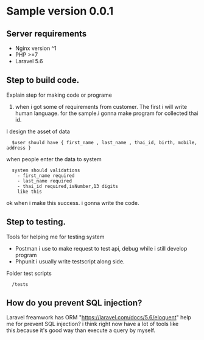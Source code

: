 # Sample version 0.0.1

## Server requirements

* Nginx version ^1
* PHP >=7
* Laravel 5.6

## Step to build code.

Explain step for making code or programe

1. when i got some of requirements from customer. The first i will write human language. for the sample.i gonna make program for collected thai id.

 I design the asset of data
```
  $user should have { first_name , last_name , thai_id, birth, mobile, address }

```
when people enter the data to system

```
  system should validations
    - first_name required
    - last_name required
    - thai_id required,isNumber,13 digits
    like this
```
ok when i make this success. i gonna write the code.

## Step to testing.
Tools for helping me for testing system
* Postman  i use to make request to test api, debug while i still develop program
* Phpunit i usually write testscript along side.

Folder test scripts
```
  /tests
```
## How do you prevent SQL injection?
Laravel freamwork has ORM "https://laravel.com/docs/5.6/eloquent" help me for prevent SQL injection?
i think right now have a lot of tools like this.because it's good way than execute a query by myself.

